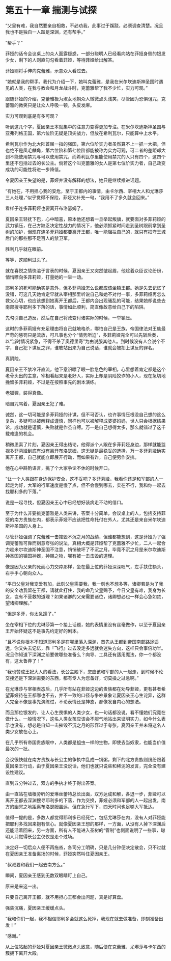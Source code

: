 # 第五十一章 揣测与试探

“父皇有难，我自然要亲自相救，不必劝我，此事过于蹊跷，必须调查清楚。况且我也不是独自一人踏足深渊，还有帮手。”

“帮手？”

菲娅的话令会议桌上的众人面露疑惑，一部分聪明人已经看向站在菲娅身侧的银发少女，剩下的人则直勾勾看着菲娅，等待菲娅给出解答。

菲娅则将手伸向克蕾雅，示意众人看过去。

“她就是我的帮手。我代为介绍一下，她叫克蕾雅，是我在米尔坎迪斯神圣国时遇见的人类，在我与教会和月龙战斗时，克蕾雅帮了我不少忙，实力可观。”

跟随菲娅的介绍，克蕾雅极为淑女地朝众人微微点头浅笑，尽管因为恐惧诅咒，克蕾雅的微笑只是让众人呼吸一顿，头皮发麻。

实力可观到底是有多可观？

听到这几个字，夏因亲王本就集中的注意力变得更加专注。在米尔坎迪斯神圣国与亚弗列格王国，第六位阶无疑是顶尖战力，但放在希利瓦尔，只能算中上水平。

希利瓦尔作为北大陆首屈一指的强国，第六位阶实力者虽然算不上一抓一大把，但也绝不是凤毛麟角，第六位阶和第七位阶都能被称为实力可观，可二者的差距却大到不能使用禁咒与可以使用禁咒，而希利瓦尔里能使用禁咒的人只有四个，这四个里还不包括过去的长公主。倘若这个叫克蕾雅的女人是第七位阶实力者，自己政变成功的可能性将进一步降低。

令夏因亲王失望的是，菲娅并没有解释的想法，她只是继续推进话题。

“有她在，不用担心我的安危，至于王都内的事情，由卡尔西、宰相大人和尤琳莎三人处理，”似乎觉得不保险，菲娅又补充一句，“我用不了多久就会回来。”

看样子连多菲莉娅也要离开布洛瑟姆了。

夏因亲王轻抚下巴，心中暗喜，原本他还想着一旦举起叛旗，就要面对多菲莉娅的武力镇压，在己方缺乏决定性战力的情况下，他必须抓紧时间走到圣树跟前拿到圣树的加护，但现在连多菲莉娅都要离开王都，唯一能阻拦自己的，就只有把守王城后门的那些那不足百人的禁卫军。

胜利几乎就在眼前。

等等，这顺利过头了。

就在喜悦之情快溢于言表的时候，夏因亲王又突然皱起眉，他趁着众臣议论纷纷，悄悄瞟向多菲莉娅，打量她的一举一动。

耶利多的死可能确实是意外，但多菲莉娅怎么说都应该坐镇王都。她是失去记忆了没错，可这几天她肯定早就从宰相那里听说自己和她不对付一事，多菲莉娅再怎么救父心切，也应该想到她离开王都后，王都内会出现骚乱的可能，结果她却说些去南部搜寻耶利多下落的话，事情如此顺利，简直像故意给自己下的陷阱。

先勾引自己造反，然后在自己将政变付诸实际的时候，一举镇压。

这时的多菲莉娅有充足理由将自己就地格杀，哪怕自己是王族，帝国律法对王族最严苛的惩罚只是流放，可凡事也分个“情势所迫”，多菲莉娅完全可以先斩后奏，以“当时情况紧急，不得不杀了奥德里奇”为由说服其他人。到时候没有人会说个不字，自己犯下谋反之罪，谁敢站出来为自己说话，谁就会被扣上谋反的罪名。

真阴险。

夏因亲王不禁冷汗直流，他下意识瞟了眼一脸急色的宰相，心里想着肯定都是这个老骨头出的主意，宰相看起来是老好人，实际上却是阴险狡诈的小人，现在急切地挽留多菲莉娅，不过是在按照事先的剧本演练。

老狐狸，装得真像。

暗自咒骂着，夏因亲王犯了难。

诚然，这一切可能是多菲莉娅的计谋，但不可否认，也许事情压根没自己想的这么复杂，多疑可以被解释成谨慎，同样也可以被解释成婆婆妈妈，世人只会根据结果论，成功就是谨慎，失败就是作茧自缚。万一是自己想得太多，那么就错过了这千载难逢的机会。

稍微思索了片刻，夏因亲王得出结论，他得派个人跟在多菲莉娅身边，那样就能监视多菲莉娅到底有没有离开布洛瑟姆，这无疑是最稳妥的选择，万一多菲莉娅确实离开王都，自己就能立即展开行动，而如果有诈，自己便另作安排。

他在心中斟酌语言，挑了个大家争论不休的时候开口。

“让一个人类跟在身边保护安全，这不妥吧？多菲莉娅，我看你还是和军部的人一起走为好，大军的行军速度是慢了点，但不会慢到哪去，实在不行，我和你一起去找耶利多的下落。”

说是一起寻找，但夏因亲王心中已经想好装病走不动的借口。

至于为什么非要挑克蕾雅是人类来讲，答案十分简单，会议桌上的人，包括支持菲娅的南方贵族在内，都表示菲娅不应该把性命托付在外人，尤其还是来自米尔坎迪斯神圣国的人身上。

尽管菲娅强调了克蕾雅一击摧毁不沉之月的战绩，但谁都能想到，这是菲娅为了强调克蕾雅可靠而刻意夸张的说法，真相大概是菲娅帮了克蕾雅不少忙，二人一起合力趁米尔坎迪斯神圣国不注意，悄悄破坏了不沉之月。毕竟不沉之月是米尔坎迪斯神圣国的镇国神器，神赐之物，哪有被一击击毁的道理。

像是因为父亲的死而心力交瘁那样，坐在最上位的菲娅深深叹气，左手扶住额头，右手手心朝向众人。

“平日父皇对我宠爱有加，此刻父皇需要我，我一刻也不想多等，诸卿若是为了我的安全劝我留在王都，请就此打住，我的命乃父皇赐予，今日父皇有难，我身为长女，岂有不营救的道理？如果诸卿的父亲需要诸位，诸卿想必也一样会心急如焚，望诸卿理解。”

“但是多菲，你太急躁了。”

坐在宰相下位的尤琳莎第一个接上话题，她的表情里没有丝毫做作，以至于夏因亲王开始怀疑这不是事先约定好的剧本。

“且不说你根本不知道耶利多是在哪里落入深渊，首先从王都到帝国南部路途遥远，你又失去记忆，靠『飞行』过去没走多远就会迷失方向，这样只会事倍功半。况且你知道下深渊之前要做哪些准备么？向导、工具还有适用魔法，你一个都没有，这太鲁莽了！”

“我也赞成王妃大人的看法，长公主殿下，您应该和军部的人一起走，到时候不论交接还是下深渊需要的东西，都有专人为您备好，切莫操之过急啊。”

在尤琳莎与宰相表态后，几乎所有站在菲娅这边的贵族都在劝导菲娅，更有甚者希望菲娅待在王都哪也不去，并不一致的口径与争吵景象让夏因亲王心生诧异，这群人完全不像是事先演练过，不论表情还是神态，都像发自内心的想法。

而且那位银发的、让人心生畏惧的人类少女，也一句话都没说，看不懂她们究竟在做什么。一般情况下，这名人类女孩应该会不服气地站出来证明实力，如今什么表示也没有，想必是自知一击摧毁不沉之月的形容过于夸张，夏因亲王并未将这名人类少女放在心上。

在几乎所有帝国贵族眼中，人类都是蛆虫一样的生物，即使去当奴隶，也能当价值最次的一批。

会议很快就在南方贵族与长公主的争执中乱成一锅粥，剩下的北方贵族则纷纷跟着夏因亲王行动，由于夏因亲王没说话，他们也就只说些和稀泥的发言，完全没有建设性建议。

直到五分钟过去，双方的争执才终于得出答案。

由一直站在墙根旁听的爱琳丝蕾特总长出面，双方达成和解，各退一步，菲娅可以离开王都去深渊搜寻耶利多的下落，作为交换，菲娅必须和军部的人一起出发，南方的幽冥之地距离布洛瑟姆虽远，但在急行军下，四天时间也足够大军抵达。

值得一提的是，多数人都觉得耶利多已经死亡，包括尤琳莎在内，没有人对菲娅能把耶利多找回来抱有信心。就像夏因亲王想的那样，一方面，从没有人掉下深渊后还能活着回来，另一方面，所有人不能进入圣树的“管制”也侧面说明了一些事，聪明人只觉得长公主仅仅是走个过场。

决定好一切后众人便不再拖沓，各司分工明确，只是几分钟便决定散会，只不过就在夏因亲王准备离场的时候，菲娅突然叫住夏因亲王。

“叔叔要和我们一起去南方么。”

瞬间，夏因亲王感到无数双眼睛盯上自己。

原来是来这一出。

只要自己离开王都，就不用担心王都会出问题，真是好算盘。

强装沉痛，夏因亲王缓缓点头。

“我和你们一起，我不相信耶利多会就这么死掉，我现在就去做准备，即刻准备出发！”

“感谢。”

从上位站起的菲娅对夏因亲王微微点头致意，随后便在克蕾雅、尤琳莎与卡尔西的簇拥下离开大殿。
